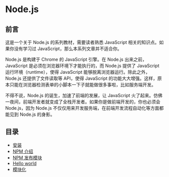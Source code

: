 # Node.js

## 前言

这是一个关于 Node.js 的系列教材，需要读者熟悉 JavaScript 相关的知识点。如果你没有学习过 JavaScript，那么本系列文章并不适合你。

Node.js 是构建于 Chrome 的 JavaScript 引擎。在 Node.js 出来之前，JavaScript 是必须在浏览器环境下才能执行的，而 Node.js 提供了 JavaScript 运行环境（runtime），使得 JavaScript 能够脱离浏览器运行。除此之外，Node.js 还提供了文件读取等 API，使得 JavaScript 的功能大大增强。这样，原本只能在浏览器检测表单的小脚本一下子就能做很多事啦，比如服务端开发。

不得不说，Node.js 的诞生，加速了前端的发展，让 JavaScript 火了起来。仿佛一夜间，前端开发者就变成了全栈开发者。如果你是做前端开发的，你也必须会 Node.js，因为 Node.js 不仅仅用来开发服务端，在前端开发流程自动化等方面都能见到 Node.js 的身影。

## 目录

* [安装](install.md)
* [NPM 介绍](npm.md)
* [NPM 发布模块](npm-publish.md)
* [Hello world](hello.md)
* [模块化](module.md)
